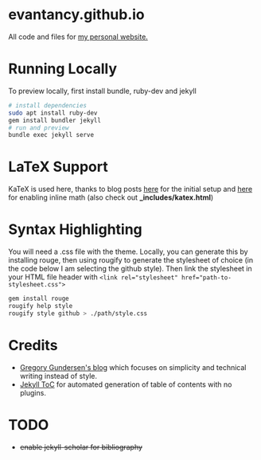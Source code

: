 # evantancy.github.io
All code and files for [my personal website.](https://evantancy.github.io/)

# Running Locally
To preview locally, first install bundle, ruby-dev and jekyll
```bash
# install dependencies
sudo apt install ruby-dev
gem install bundler jekyll
# run and preview
bundle exec jekyll serve
```

# LaTeX Support
KaTeX is used here, thanks to blog posts [here](https://www.xuningyang.com/blog/2021-01-11-katex-with-jekyll/) for the initial setup and [here](https://trass3r.github.io/coding/2019/02/01/KaTeX-and-Jekyll.html) for enabling inline math (also check out **_includes/katex.html**)

# Syntax Highlighting
You will need a .css file with the theme. Locally, you can generate this by installing rouge, then using rougify to generate the stylesheet of choice (in the code below I am selecting the github style). Then link the stylesheet in your HTML file header with `<link rel="stylesheet" href="path-to-stylesheet.css">`

```bash
gem install rouge
rougify help style
rougify style github > ./path/style.css
```
# Credits
- [Gregory Gundersen's blog](https://gregorygundersen.com/) which focuses on simplicity and technical writing instead of style.
- [Jekyll ToC](https://github.com/allejo/jekyll-toc) for automated generation of table of contents with no plugins.

# TODO
- ~~enable jekyll-scholar for bibliography~~
